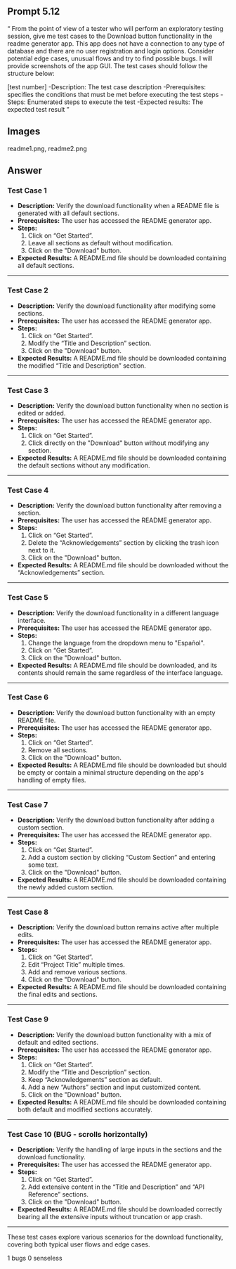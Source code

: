 ## Prompt 5.12

“
From the point of view of a tester who will perform an exploratory testing session, give me test cases to the Download button functionality in the readme generator app. This app does not have a connection to any type of database and there are no user registration and login options. Consider potential edge cases, unusual flows and try to find possible bugs. I will provide screenshots of the app GUI. The test cases should follow the structure below:

[test number]
-Description: The test case description
-Prerequisites: specifies the conditions that must be met before executing the test steps
-Steps: Enumerated steps to execute the test
-Expected results: The expected test result
”

## Images

readme1.png, readme2.png

## Answer

### Test Case 1
- **Description:** Verify the download functionality when a README file is generated with all default sections.
- **Prerequisites:** The user has accessed the README generator app.
- **Steps:**
  1. Click on “Get Started”.
  2. Leave all sections as default without modification.
  3. Click on the "Download" button.
- **Expected Results:** A README.md file should be downloaded containing all default sections.

---

### Test Case 2
- **Description:** Verify the download functionality after modifying some sections.
- **Prerequisites:** The user has accessed the README generator app.
- **Steps:**
  1. Click on “Get Started”.
  2. Modify the “Title and Description” section.
  3. Click on the "Download" button.
- **Expected Results:** A README.md file should be downloaded containing the modified “Title and Description” section.

---

### Test Case 3
- **Description:** Verify the download button functionality when no section is edited or added.
- **Prerequisites:** The user has accessed the README generator app.
- **Steps:**
  1. Click on “Get Started”.
  2. Click directly on the "Download" button without modifying any section.
- **Expected Results:** A README.md file should be downloaded containing the default sections without any modification.

---

### Test Case 4
- **Description:** Verify the download button functionality after removing a section.
- **Prerequisites:** The user has accessed the README generator app.
- **Steps:**
  1. Click on “Get Started”.
  2. Delete the “Acknowledgements” section by clicking the trash icon next to it.
  3. Click on the "Download" button.
- **Expected Results:** A README.md file should be downloaded without the “Acknowledgements” section.

---

### Test Case 5
- **Description:** Verify the download functionality in a different language interface.
- **Prerequisites:** The user has accessed the README generator app.
- **Steps:**
  1. Change the language from the dropdown menu to "Español".
  2. Click on “Get Started”.
  3. Click on the "Download" button.
- **Expected Results:** A README.md file should be downloaded, and its contents should remain the same regardless of the interface language.

---

### Test Case 6
- **Description:** Verify the download button functionality with an empty README file.
- **Prerequisites:** The user has accessed the README generator app.
- **Steps:**
  1. Click on “Get Started”.
  2. Remove all sections.
  3. Click on the "Download" button.
- **Expected Results:** A README.md file should be downloaded but should be empty or contain a minimal structure depending on the app's handling of empty files.

---

### Test Case 7
- **Description:** Verify the download button functionality after adding a custom section.
- **Prerequisites:** The user has accessed the README generator app.
- **Steps:**
  1. Click on “Get Started”.
  2. Add a custom section by clicking “Custom Section” and entering some text.
  3. Click on the "Download" button.
- **Expected Results:** A README.md file should be downloaded containing the newly added custom section.

---

### Test Case 8
- **Description:** Verify the download button remains active after multiple edits.
- **Prerequisites:** The user has accessed the README generator app.
- **Steps:**
  1. Click on “Get Started”.
  2. Edit “Project Title” multiple times.
  3. Add and remove various sections.
  4. Click on the "Download" button.
- **Expected Results:** A README.md file should be downloaded containing the final edits and sections.

---

### Test Case 9
- **Description:** Verify the download button functionality with a mix of default and edited sections.
- **Prerequisites:** The user has accessed the README generator app.
- **Steps:**
  1. Click on “Get Started”.
  2. Modify the “Title and Description” section.
  3. Keep “Acknowledgements” section as default.
  4. Add a new “Authors” section and input customized content.
  5. Click on the "Download" button.
- **Expected Results:** A README.md file should be downloaded containing both default and modified sections accurately.

---

### Test Case 10 (BUG - scrolls horizontally)
- **Description:** Verify the handling of large inputs in the sections and the download functionality.
- **Prerequisites:** The user has accessed the README generator app.
- **Steps:**
  1. Click on “Get Started”.
  2. Add extensive content in the “Title and Description” and “API Reference” sections.
  3. Click on the "Download" button.
- **Expected Results:** A README.md file should be downloaded correctly bearing all the extensive inputs without truncation or app crash.

---

These test cases explore various scenarios for the download functionality, covering both typical user flows and edge cases.


1 bugs
0 senseless

